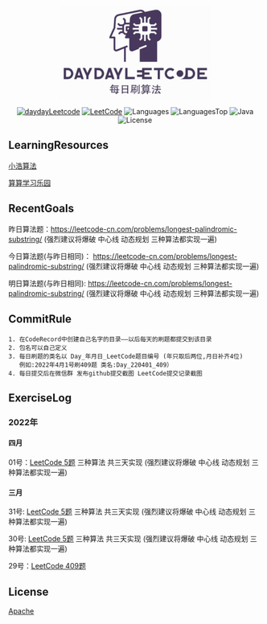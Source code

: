 <div align="center">

<a href="https://github.com/day-day-leetcode">
<img src="./logo.jpg" width="300" alt="DayDayLeetcode" />
</a>

[![daydayLeetcode](https://img.shields.io/badge/%E6%AF%8F%E6%97%A5%E5%88%B7%E7%AE%97%E6%B3%95-DayDayLeetcode-blue)](https://github.com/day-day-leetcode)
[![LeetCode](https://img.shields.io/badge/LeetCode-zh-yellowgreen)](https://leetcode-cn.com/)
![Languages](https://img.shields.io/github/languages/count/day-day-leetcode/CodeRecord?color=importantd)
![LanguagesTop](https://img.shields.io/github/languages/top/day-day-leetcode/CodeRecord?color=red)
![Java](https://img.shields.io/badge/Java-1.8-brightgreen)
![License](https://img.shields.io/badge/License-Apache-9cf)

</div>

## LearningResources
[小浩算法](https://www.geekxh.com/0.01.%E6%8C%87%E5%AF%BC%E5%AD%A6%E4%B9%A0/021.html#_01%E3%80%81%E7%AE%97%E6%B3%95%E5%AF%B9%E4%B8%AA%E4%BA%BA%E7%9A%84%E6%84%8F%E4%B9%89)

[算算学习乐园](https://suansuan.tech/blog/1_32%E4%B8%AAJava%E9%9D%A2%E8%AF%95%E5%BF%85%E8%80%83%E7%82%B9/1-%E5%BC%80%E7%AF%87%EF%BC%9A%E5%BB%BA%E7%AB%8B%E5%B9%B4%E8%96%AA50%E4%B8%87%E7%9A%84%E8%83%BD%E5%8A%9B%E6%A1%86%E6%9E%B6/)
## RecentGoals

昨日算法题：https://leetcode-cn.com/problems/longest-palindromic-substring/
(强烈建议将爆破 中心线 动态规划 三种算法都实现一遍)

今日算法题(与昨日相同)：
https://leetcode-cn.com/problems/longest-palindromic-substring/
 (强烈建议将爆破 中心线 动态规划 三种算法都实现一遍)

明日算法题(与昨日相同):
https://leetcode-cn.com/problems/longest-palindromic-substring/
(强烈建议将爆破 中心线 动态规划 三种算法都实现一遍)
## CommitRule
```
1. 在CodeRecord中创建自己名字的目录——以后每天的刷题都提交到该目录
2. 包名可以自己定义
3. 每日刷题的类名以 Day_年月日_LeetCode题目编号 (年只取后两位,月日补齐4位) 
   例如:2022年4月1号刷409题 类名:Day_220401_409）
4. 每日提交后在微信群 发布github提交截图 LeetCode提交记录截图
```
## ExerciseLog
### 2022年
#### 四月
01号：[LeetCode 5题](https://leetcode-cn.com/problems/longest-palindromic-substring/) 三种算法 共三天实现 (强烈建议将爆破 中心线 动态规划 三种算法都实现一遍)
#### 三月
31号: [LeetCode 5题](https://leetcode-cn.com/problems/longest-palindromic-substring/) 三种算法 共三天实现 (强烈建议将爆破 中心线 动态规划 三种算法都实现一遍)

30号: [LeetCode 5题](https://leetcode-cn.com/problems/longest-palindromic-substring/) 三种算法 共三天实现 (强烈建议将爆破 中心线 动态规划 三种算法都实现一遍)

29号：[LeetCode 409题](https://leetcode-cn.com/problems/longest-palindrome)

## License

[Apache](./LICENSE)
